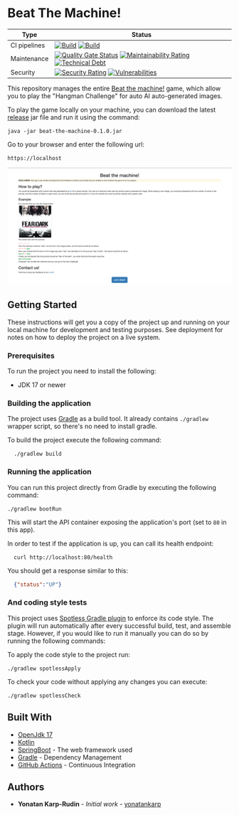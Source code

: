 # Beat The Machine!

[ci-badge]: https://github.com/yonatankarp/beat-the-machine/actions/workflows/ci.yml/badge.svg
[ci-state]: https://github.com/yonatankarp/beat-the-machine/actions/workflows/ci.yml
[linter-badge]: https://github.com/yonatankarp/beat-the-machine/actions/workflows/linting.yml/badge.svg
[linter-state]: https://github.com/yonatankarp/beat-the-machine/actions/workflows/linting.yml
[quality-badge]: https://sonarcloud.io/api/project_badges/measure?project=yonatankarp_beat-the-machine&metric=alert_status
[quality-state]: https://sonarcloud.io/summary/new_code?id=yonatankarp_beat-the-machine
[maintainability-badge]: https://sonarcloud.io/api/project_badges/measure?project=yonatankarp_beat-the-machine&metric=sqale_rating
[maintainability-state]: https://sonarcloud.io/summary/new_code?id=yonatankarp_beat-the-machine
[tech-debt-badge]: https://sonarcloud.io/api/project_badges/measure?project=yonatankarp_beat-the-machine&metric=sqale_index
[tech-debt-state]: https://sonarcloud.io/summary/new_code?id=yonatankarp_beat-the-machine
[security-badge]: https://sonarcloud.io/api/project_badges/measure?project=yonatankarp_beat-the-machine&metric=security_rating
[security-state]: https://sonarcloud.io/summary/new_code?id=yonatankarp_beat-the-machine
[vulnerabilities-badge]: https://sonarcloud.io/api/project_badges/measure?project=yonatankarp_beat-the-machine&metric=vulnerabilities
[vulnerabilities-state]: https://sonarcloud.io/summary/new_code?id=yonatankarp_beat-the-machine

| **Type**     | **Status**                                                                                                                                                                             |
|--------------|----------------------------------------------------------------------------------------------------------------------------------------------------------------------------------------|
| CI pipelines | [![Build][ci-badge]][ci-state]  [![Build][linter-badge]][linter-state]                                                                                                                 |
| Maintenance  | [![Quality Gate Status][quality-badge]][quality-state] [![Maintainability Rating][maintainability-badge]][maintainability-state] [![Technical Debt][tech-debt-badge]][tech-debt-state] |
| Security     | [![Security Rating][security-badge]][security-state] [![Vulnerabilities][vulnerabilities-badge]][vulnerabilities-state]                                                                |

This repository manages the entire [Beat the machine!](https://beat-the-machine.yonatankarp.com/)
game, which allow you to play the "Hangman Challenge" for auto AI auto-generated
images.

To play the game locally on your machine, you can download the latest
[release](https://github.com/yonatankarp/beat-the-machine/releases) jar file
and run it using the command:

```shell
java -jar beat-the-machine-0.1.0.jar
```

Go to your browser and enter the following url:

```text
https://localhost
```

![welcome screen](docs/resources/welcome_screen.png)

## Getting Started

These instructions will get you a copy of the project up and running on your
local machine for development and testing purposes. See deployment for notes on
how to deploy the project on a live system.

### Prerequisites

To run the project you need to install the following:

- JDK 17 or newer

### Building the application

The project uses [Gradle](https://gradle.org) as a build tool. It already contains
`./gradlew` wrapper script, so there's no need to install gradle.

To build the project execute the following command:

```shell
  ./gradlew build
```

### Running the application

You can run this project directly from Gradle by executing the following
command:

```shell
./gradlew bootRun
```

This will start the API container exposing the application's port
(set to `80` in this app).

In order to test if the application is up, you can call its health endpoint:

```shell
  curl http://localhost:80/health
```

You should get a response similar to this:

```json
  {"status":"UP"}
```

### And coding style tests

This project uses [Spotless Gradle plugin](https://github.com/diffplug/spotless)
to enforce its code style. The plugin will run automatically after every
successful build, test, and assemble stage. However, if you would like to run
it manually you can do so by running the following commands:

To apply the code style to the project run:

```shell
./gradlew spotlessApply
```

To check your code without applying any changes you can execute:

```shell
./gradlew spotlessCheck
```

## Built With

- [OpenJdk 17](https://openjdk.java.net/projects/jdk/17/)
- [Kotlin](https://kotlinlang.org/)
- [SpringBoot](https://spring.io/projects/spring-boot) - The web framework used
- [Gradle](https://gradle.org/) - Dependency Management
- [GitHub Actions](https://docs.github.com/en/actions) - Continuous Integration

## Authors

- **Yonatan Karp-Rudin** - *Initial work* - [yonatankarp](https://github.com/yonatankarp)
